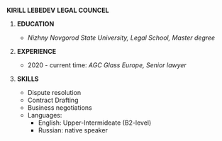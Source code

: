**KIRILL LEBEDEV**
**LEGAL COUNCEL**

1. **EDUCATION**
    * *Nizhny Novgorod State University, Legal School, Master degree*

2. **EXPERIENCE**
    * 2020 - current time: *AGC Glass Europe, Senior lawyer*

3. **SKILLS**
    * Dispute resolution
    * Contract Drafting
    * Business negotiations
    * Languages:
        * English: Upper-Intermideate (B2-level)
        * Russian: native speaker



